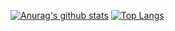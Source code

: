 
[![Anurag's github stats](https://github-readme-stats.vercel.app/api?username=tkovs&count_private=true&show_icons=true&theme=graywhite&custom_title=Current+stats+%3A%29)](https://github.com/tkovs)
[![Top Langs](https://github-readme-stats.vercel.app/api/top-langs/?username=tkovs&langs_count=8&layout=compact&exclude_repo=crystal,simplemooc,gofarma,learning,store-theme,tkovs.github.io,starnime,tsry,info16,academia-hugo,projecteuler-ptbr,blog,fidelidade,ps-api,ps-systarefas,ps-website,bombchild)](https://github.com/tkovs)
